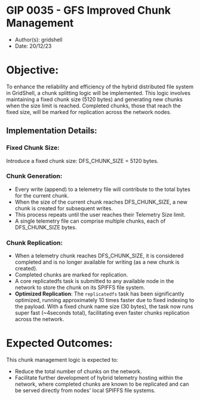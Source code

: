 # GIP 0035 - GFS Improved Chunk Management
- Author(s): gridshell
- Date: 20/12/23

# Objective:

To enhance the reliability and efficiency of the hybrid distributed file system in GridShell, a chunk splitting logic will be implemented. This logic involves maintaining a fixed chunk size (5120 bytes) and generating new chunks when the size limit is reached. Completed chunks, those that reach the fixed size, will be marked for replication across the network nodes.

## Implementation Details:

### Fixed Chunk Size:

Introduce a fixed chunk size: DFS_CHUNK_SIZE = 5120 bytes.

### Chunk Generation:

- Every write (append) to a telemetry file will contribute to the total bytes for the current chunk.
- When the size of the current chunk reaches DFS_CHUNK_SIZE, a new chunk is created for subsequent writes.
- This process repeats until the user reaches their Telemetry Size limit.
- A single telemetry file can comprise multiple chunks, each of DFS_CHUNK_SIZE bytes.

### Chunk Replication:

- When a telemetry chunk reaches DFS_CHUNK_SIZE, it is considered completed and is no longer available for writing (as a new chunk is created).
- Completed chunks are marked for replication.
- A core replicatedfs task is submitted to any available node in the network to store the chunk on its SPIFFS file system.
- **Optimized Replication**: 
The `replicatedfs` task has been significantly optimized, running approximately 10 times faster due to fixed indexing to the payload.
With a fixed chunk name size (30 bytes), the task now runs super fast (~4seconds total), facilitating even faster chunks replication across the network.

# Expected Outcomes:

This chunk management logic is expected to:

- Reduce the total number of chunks on the network.
- Facilitate further development of hybrid telemetry hosting within the network, where completed chunks are known to be replicated and can be served directly from nodes' local SPIFFS file systems.
